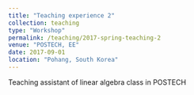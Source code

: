 ```yaml
---
title: "Teaching experience 2"
collection: teaching
type: "Workshop"
permalink: /teaching/2017-spring-teaching-2
venue: "POSTECH, EE"
date: 2017-09-01
location: "Pohang, South Korea"
---
```


Teaching assistant of linear algebra class in POSTECH

